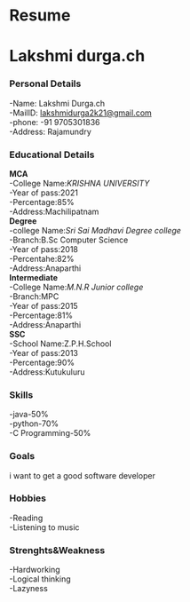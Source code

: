 # Resume
# Lakshmi durga.ch
### Personal Details<br>
-Name: Lakshmi Durga.ch<br>
-MailID: lakshmidurga2k21@gmail.com<br>
-phone: -91 9705301836<br>
-Address: Rajamundry<br>
### Educational Details<br>
**MCA**<br>
-College Name:_KRISHNA UNIVERSITY_<br>
-Year of pass:2021<br>
-Percentage:85%<br>
-Address:Machilipatnam<br>
**Degree**<br>
-college Name:_Sri Sai Madhavi Degree college_<br>
-Branch:B.Sc Computer Science<br>
-Year of pass:2018<br>
-Percentahe:82%<br>
-Address:Anaparthi<br>
**Intermediate**<br>
-College Name:_M.N.R Junior college_<br>
-Branch:MPC<br>
-Year of pass:2015<br>
-Percentage:81%<br>
-Address:Anaparthi<br>
**SSC**<br>
-School Name:Z.P.H.School<br>
-Year of pass:2013<br>
-Percentage:90%<br>
-Address:Kutukuluru<br>
### **Skills**<br>
-java-50%<br>
-python-70%<br>
-C Programming-50%<br>
### **Goals**<br>
i want to get a good software developer<br>
### **Hobbies**<br>
-Reading<br>
-Listening to music<br>
### **Strenghts&Weakness**<br>
-Hardworking<br>
-Logical thinking<br>
-Lazyness<br>




